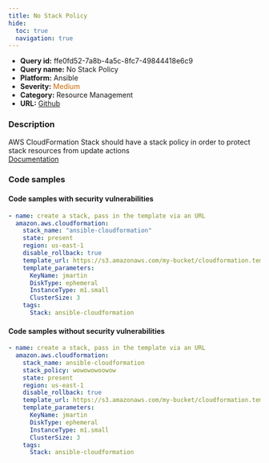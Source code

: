 ```yaml
---
title: No Stack Policy
hide:
  toc: true
  navigation: true
---
```


<style>
  .highlight .hll {
    background-color: #ff171742;
  }
  .md-content {
    max-width: 1100px;
    margin: 0 auto;
  }
</style>

-   **Query id:** ffe0fd52-7a8b-4a5c-8fc7-49844418e6c9
-   **Query name:** No Stack Policy
-   **Platform:** Ansible
-   **Severity:** <span style="color:#C60">Medium</span>
-   **Category:** Resource Management
-   **URL:** [Github](https://github.com/Checkmarx/kics/tree/master/assets/queries/ansible/aws/no_stack_policy)

### Description
AWS CloudFormation Stack should have a stack policy in order to protect stack resources from update actions<br>
[Documentation](https://docs.ansible.com/ansible/latest/collections/amazon/aws/cloudformation_module.html)

### Code samples
#### Code samples with security vulnerabilities
```yaml title="Positive test num. 1 - yaml file" hl_lines="2"
- name: create a stack, pass in the template via an URL
  amazon.aws.cloudformation:
    stack_name: "ansible-cloudformation"
    state: present
    region: us-east-1
    disable_rollback: true
    template_url: https://s3.amazonaws.com/my-bucket/cloudformation.template
    template_parameters:
      KeyName: jmartin
      DiskType: ephemeral
      InstanceType: m1.small
      ClusterSize: 3
    tags:
      Stack: ansible-cloudformation

```


#### Code samples without security vulnerabilities
```yaml title="Negative test num. 1 - yaml file"
- name: create a stack, pass in the template via an URL
  amazon.aws.cloudformation:
    stack_name: ansible-cloudformation
    stack_policy: wowowowoowow
    state: present
    region: us-east-1
    disable_rollback: true
    template_url: https://s3.amazonaws.com/my-bucket/cloudformation.template
    template_parameters:
      KeyName: jmartin
      DiskType: ephemeral
      InstanceType: m1.small
      ClusterSize: 3
    tags:
      Stack: ansible-cloudformation

```

